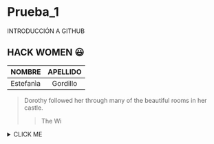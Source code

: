 # Prueba_1
INTRODUCCIÓN A GITHUB 
## HACK WOMEN :smiley:  
| NOMBRE| APELLIDO|
| :-------- | :-------: |
| Estefanìa | Gordillo | 
> Dorothy followed her through many of the beautiful rooms in her castle.
>
>> The Wi
<details><summary>CLICK ME</summary>
<p>

#### We can hide anything, even code!

    ```ruby
      puts "Hello World"
    ```

</p>
</details>
